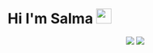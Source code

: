   <h1>Hi I'm Salma <img src="https://raw.githubusercontent.com/verma-anushka/verma-anushka/master/gifs/wave.gif" width="30px"></h1>
  <div align="center">
  
  </div>
  <div align="center">
  <img src="https://github-readme-stats.vercel.app/api?username=SalmaQassem&hide=stars&show_icons=true&theme=vue-dark&line_height=32">
  <img src="https://github-readme-stats.vercel.app/api/top-langs/?username=SalmaQassem&count_private=true&theme=vue-dark">
  </div>
